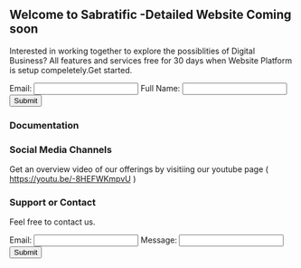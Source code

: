 ## Welcome to Sabratific -Detailed Website Coming soon
Interested in working together to explore  the possiblities of Digital Business? 
All features and services free for 30 days when Website Platform is setup compeletely.Get started.
<!-- modify this form HTML and place wherever you want your form -->

<form id="my-form"ll 
  action="https://formspree.io/f/maylarjo"
  method="POST"
>
  <label>Email:</label>
  <input type="email" name="email" />
  <label>Full Name:</label>
  
  <input type="name" name="Full Name" /> 
  <button id="my-form-button">Submit</button>
  <p id="my-form-status"></p>
</form>

<!-- Place this script at the end of the body tag -->

<script>
  window.addEventListener("DOMContentLoaded", function() {

    // get the form elements defined in your form HTML above
    
    var form = document.getElementById("my-form");
    var button = document.getElementById("my-form-button");
    var status = document.getElementById("my-form-status");

    // Success and Error functions for after the form is submitted
    
    function success() {
      form.reset();
      button.style = "display: none ";
      status.innerHTML = "Thanks!";
    }

    function error() {
      status.innerHTML = "Oops! There was a problem.";
    }

    // handle the form submission event

    form.addEventListener("submit", function(ev) {
      ev.preventDefault();
      var data = new FormData(form);
      ajax(form.method, form.action, data, success, error);
    });
  });
  
  // helper function for sending an AJAX request

  function ajax(method, url, data, success, error) {
    var xhr = new XMLHttpRequest();
    xhr.open(method, url);
    xhr.setRequestHeader("Accept", "application/json");
    xhr.onreadystatechange = function() {
      if (xhr.readyState !== XMLHttpRequest.DONE) return;
      if (xhr.status === 200) {
        success(xhr.response, xhr.responseType);
      } else {
        error(xhr.status, xhr.response, xhr.responseType);
      }
    };
    xhr.send(data);
  }
</script>


### Documentation

### Social Media Channels
Get an overview video of our offerings by visitiing our youtube page ( https://youtu.be/-8HEFWKmpvU )


### Support or Contact
Feel free to contact us.
<form id="my-form"
  action="https://formspree.io/f/maylarjo"
  method="POST"
>
  <label>Email:</label>
  <input type="email" name="email" />
  <label>Message:</label>
  <input type="text" name="message" />
  <button id="my-form-button">Submit</button>
  <p id="my-form-status"></p>
</form>

<!-- Place this script at the end of the body tag -->

<script>
  window.addEventListener("DOMContentLoaded", function() {

    // get the form elements defined in your form HTML above
    
    var form = document.getElementById("my-form");
    var button = document.getElementById("my-form-button");
    var status = document.getElementById("my-form-status");

    // Success and Error functions for after the form is submitted
    
    function success() {
      form.reset();
      button.style = "display: none ";
      status.innerHTML = "Thanks!";
    }

    function error() {
      status.innerHTML = "Oops! There was a problem.";
    }

    // handle the form submission event

    form.addEventListener("submit", function(ev) {
      ev.preventDefault();
      var data = new FormData(form);
      ajax(form.method, form.action, data, success, error);
    });
  });
  
  // helper function for sending an AJAX request

  function ajax(method, url, data, success, error) {
    var xhr = new XMLHttpRequest();
    xhr.open(method, url);
    xhr.setRequestHeader("Accept", "application/json");
    xhr.onreadystatechange = function() {
      if (xhr.readyState !== XMLHttpRequest.DONE) return;
      if (xhr.status === 200) {
        success(xhr.response, xhr.responseType);
      } else {
        error(xhr.status, xhr.response, xhr.responseType);
      }
    };
    xhr.send(data);
  }
</script>
